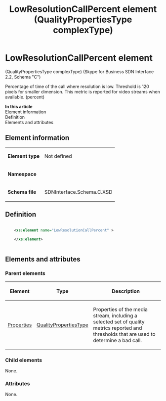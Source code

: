 ﻿---
title: LowResolutionCallPercent element (QualityPropertiesType complexType) 
TOCTitle: LowResolutionCallPercent element
ms:assetid: c8c036e0-6579-f286-0523-84cf39516a4b
ms:mtpsurl: https://msdn.microsoft.com/library/Mt404786(v=office.16)
ms:contentKeyID: 68250696
ms.date: 08/24/2015
mtps_version: v=office.16
dev_langs:
- xml
---

# LowResolutionCallPercent element 

(QualityPropertiesType complexType) (Skype for Business SDN Interface 2.2, Schema "C")

Percentage of time of the call where resolution is low. Threshold is 120 pixels for smaller dimension. This metric is reported for video streams when available. (percent)

**In this article**  
Element information  
Definition  
Elements and attributes  

## Element information

<table>

<tbody>
<tr class="odd">
<td><p><strong>Element type</strong></p></td>
<td><p>Not defined</p></td>
</tr>
<tr class="even">
<td><p><strong>Namespace</strong></p></td>
<td><p></p></td>
</tr>
<tr class="odd">
<td><p><strong>Schema file</strong></p></td>
<td><p>SDNInterface.Schema.C.XSD</p></td>
</tr>
</tbody>
</table>


## Definition

```xml

    <xs:element name="LowResolutionCallPercent" >
    
    </xs:element>
  
```

## Elements and attributes

### Parent elements

<table>

<thead>
<tr class="header">
<th><p>Element</p></th>
<th><p>Type</p></th>
<th><p>Description</p></th>
</tr>
</thead>
<tbody>
<tr class="odd">
<td><p><a href="properties-element-qualitytype-complextype-skype-for-business-sdn-interface-2-2-schema-c.md">Properties</a></p></td>
<td><p><a href="qualitypropertiestype-complextype-skype-for-business-sdn-interface-2-2-schema-c.md">QualityPropertiesType</a></p></td>
<td><p>Properties of the media stream, including a selected set of quality metrics reported and thresholds that are used to determine a bad call.</p></td>
</tr>
</tbody>
</table>


### Child elements

None.

### Attributes

None.


